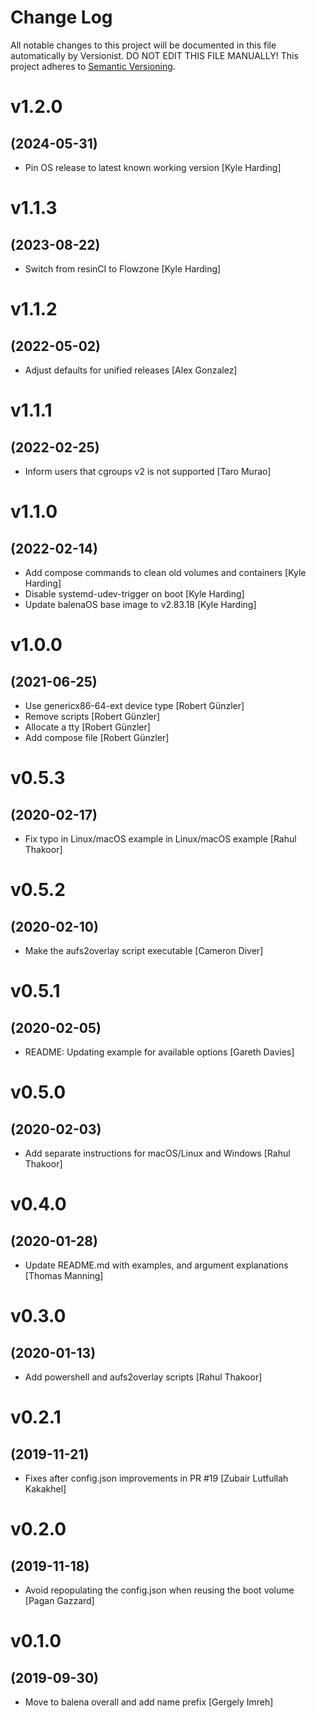 # Change Log

All notable changes to this project will be documented in this file
automatically by Versionist. DO NOT EDIT THIS FILE MANUALLY!
This project adheres to [Semantic Versioning](http://semver.org/).

# v1.2.0
## (2024-05-31)

* Pin OS release to latest known working version [Kyle Harding]

# v1.1.3
## (2023-08-22)

* Switch from resinCI to Flowzone [Kyle Harding]

# v1.1.2
## (2022-05-02)

* Adjust defaults for unified releases [Alex Gonzalez]

# v1.1.1
## (2022-02-25)

* Inform users that cgroups v2 is not supported [Taro Murao]

# v1.1.0
## (2022-02-14)

* Add compose commands to clean old volumes and containers [Kyle Harding]
* Disable systemd-udev-trigger on boot [Kyle Harding]
* Update balenaOS base image to v2.83.18 [Kyle Harding]

# v1.0.0
## (2021-06-25)

* Use genericx86-64-ext device type [Robert Günzler]
* Remove scripts [Robert Günzler]
* Allocate a tty [Robert Günzler]
* Add compose file [Robert Günzler]

# v0.5.3
## (2020-02-17)

* Fix typo in Linux/macOS example  in Linux/macOS example [Rahul Thakoor]

# v0.5.2
## (2020-02-10)

* Make the aufs2overlay script executable [Cameron Diver]

# v0.5.1
## (2020-02-05)

* README: Updating example for available options [Gareth Davies]

# v0.5.0
## (2020-02-03)

* Add separate instructions for macOS/Linux and Windows [Rahul Thakoor]

# v0.4.0
## (2020-01-28)

* Update README.md with examples, and argument explanations [Thomas Manning]

# v0.3.0
## (2020-01-13)

* Add powershell and aufs2overlay scripts [Rahul Thakoor]

# v0.2.1
## (2019-11-21)

* Fixes after config.json improvements in PR #19 [Zubair Lutfullah Kakakhel]

# v0.2.0
## (2019-11-18)

* Avoid repopulating the config.json when reusing the boot volume [Pagan Gazzard]

# v0.1.0
## (2019-09-30)

* Move to balena overall and add name prefix [Gergely Imreh]

